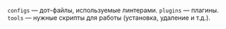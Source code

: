 `configs` &mdash; дот-файлы, используемые линтерами.
`plugins` &mdash; плагины.
`tools` &mdash; нужные скрипты для работы (установка, удаление и т.д.).
